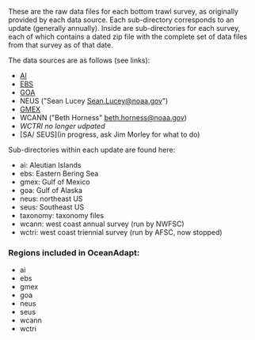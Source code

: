 These are the raw data files for each bottom trawl survey, as originally provided by each data source. Each sub-directory corresponds to an update (generally annually). Inside are sub-directories for each survey, each of which contains a dated zip file with the complete set of data files from that survey as of that date.

The data sources are as follows (see links):  
  + [AI](http://www.afsc.noaa.gov/RACE/groundfish/survey_data/default.htm)  
  + [EBS](http://www.afsc.noaa.gov/RACE/groundfish/survey_data/default.htm)  
  + [GOA](http://www.afsc.noaa.gov/RACE/groundfish/survey_data/default.htm)  
  + NEUS ("Sean Lucey <Sean.Lucey@noaa.gov>")  
  + [GMEX](http://seamap.gsmfc.org/)  
  + WCANN ("Beth Horness" <beth.horness@noaa.gov>)  
  + *WCTRI no longer udpated*  
  + [SA/ SEUS](in progress, ask Jim Morley for what to do)  
 
Sub-directories within each update are found here:
* ai: Aleutian Islands  
* ebs: Eastern Bering Sea  
* gmex: Gulf of Mexico  
* goa: Gulf of Alaska  
* neus: northeast US  
* seus: Southeast US  
* taxonomy: taxonomy files  
* wcann: west coast annual survey (run by NWFSC)  
* wctri: west coast triennial survey (run by AFSC, now stopped)  

### Regions included in OceanAdapt:
* ai
* ebs
* gmex
* goa
* neus
* seus
* wcann
* wctri
